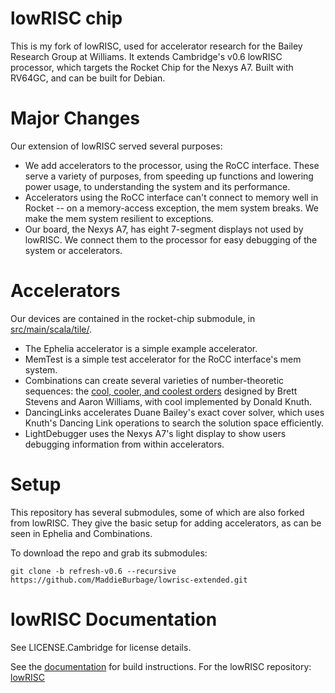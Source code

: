lowRISC chip
==============================================

This is my fork of lowRISC, used for accelerator research for the Bailey Research Group at Williams. It extends Cambridge's v0.6 lowRISC processor, which targets the Rocket Chip for the Nexys A7. Built with RV64GC, and can be built for Debian.

Major Changes
==============================================
Our extension of lowRISC served several purposes:
* We add accelerators to the processor, using the RoCC interface. These serve a variety of purposes, from speeding up functions and lowering power usage, to understanding the system and its performance.
* Accelerators using the RoCC interface can't connect to memory well in Rocket -- on a memory-access exception, the mem system breaks. We make the mem system resilient to exceptions.
* Our board, the Nexys A7, has eight 7-segment displays not used by lowRISC. We connect them to the processor for easy debugging of the system or accelerators.

Accelerators
==============================================
Our devices are contained in the rocket-chip submodule, in [src/main/scala/tile/](https://github.com/MaddieBurbage/rocket-chip/tree/d8f0bc6f1cfb2d93839948a754ddcd151bda09c5/src/main/scala/tile). 
* The Ephelia accelerator is a simple example accelerator. 
* MemTest is a simple test accelerator for the RoCC interface's mem system. 
* Combinations can create several varieties of number-theoretic sequences: the [cool, cooler, and coolest orders](https://link.springer.com/article/10.1007/s00224-013-9486-8) designed by Brett Stevens and Aaron Williams, with cool implemented by Donald Knuth. 
* DancingLinks accelerates Duane Bailey's exact cover solver, which uses Knuth's Dancing Link operations to search the solution space efficiently.
* LightDebugger uses the Nexys A7's light display to show users debugging information from within accelerators.

Setup
==============================================
This repository has several submodules, some of which are also forked from lowRISC. They give the basic setup for adding accelerators, as can be seen in Ephelia and Combinations.

To download the repo and grab its submodules:

~~~shell
git clone -b refresh-v0.6 --recursive https://github.com/MaddieBurbage/lowrisc-extended.git
~~~

lowRISC Documentation
==============================================
See LICENSE.Cambridge for license details.

See the [documentation](https://www.lowrisc.org/docs/) for build instructions.
For the lowRISC repository: [lowRISC](https://github.com/lowrisc/lowrisc-chip)
